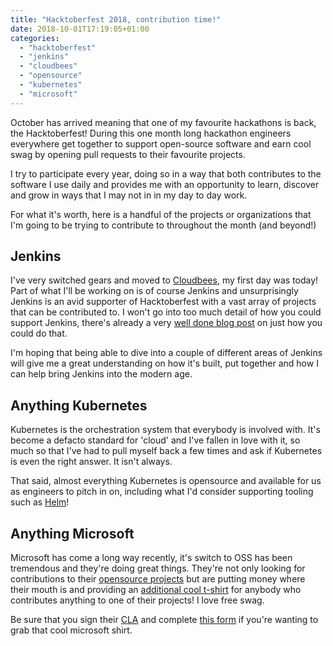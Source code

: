 ```yaml
---
title: "Hacktoberfest 2018, contribution time!"
date: 2018-10-01T17:19:05+01:00
categories:
  - "hacktoberfest"
  - "jenkins"
  - "cloudbees"
  - "opensource"
  - "kubernetes"
  - "microsoft"
---
```


October has arrived meaning that one of my favourite hackathons is back, the Hacktoberfest! During this one month long hackathon engineers everywhere get together to support open-source software and earn cool swag by opening pull requests to their favourite projects.

I try to participate every year, doing so in a way that both contributes to the software I use daily and provides me with an opportunity to learn, discover and grow in ways that I may not in in my day to day work. 

For what it's worth, here is a handful of the projects or organizations that I'm going to be trying to contribute to throughout the month (and beyond!)

Jenkins
---------

I've very switched gears and moved to [Cloudbees](https://cloudbees.com), my first day was today! Part of what I'll be working on is of course Jenkins and unsurprisingly Jenkins is an avid supporter of Hacktoberfest with a vast array of projects that can be contributed to. I won't go into too much detail of how you could support Jenkins, there's already a very [well done blog post](https://jenkins.io/blog/2018/10/01/hacktoberfest/) on just how you could do that.

I'm hoping that being able to dive into a couple of different areas of Jenkins will give me a great understanding on how it's built, put together and how I can help bring Jenkins into the modern age.

Anything Kubernetes
---------

Kubernetes is the orchestration system that everybody is involved with. It's become a defacto standard for 'cloud' and I've fallen in love with it, so much so that I've had to pull myself back a few times and ask if Kubernetes is even the right answer. It isn't always.

That said, almost everything Kubernetes is opensource and available for us as engineers to pitch in on, including what I'd consider supporting tooling such as [Helm](https://github.com/helm)!

Anything Microsoft
---------

Microsoft has come a long way recently, it's switch to OSS has been tremendous and they're doing great things. They're not only looking for contributions to their [opensource projects](https://opensource.microsoft.com) but are putting money where their mouth is and providing an [additional cool t-shirt](https://open.microsoft.com/2018/09/30/join-hacktoberfest-2018-celebration-microsoft) for anybody who contributes anything to one of their projects! I love free swag.

Be sure that you sign their [CLA](https://cla.opensource.microsoft.com/) and complete [this form](https://aka.ms/hacktoberfestshirt) if you're wanting to grab that cool microsoft shirt.